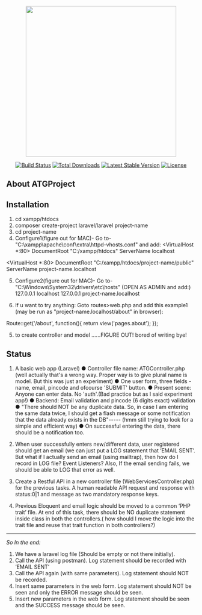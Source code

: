 <p align="center"><img src="https://res.cloudinary.com/dtfbvvkyp/image/upload/v1566331377/laravel-logolockup-cmyk-red.svg" width="400"></p>

<p align="center">
<a href="https://travis-ci.org/laravel/framework"><img src="https://travis-ci.org/laravel/framework.svg" alt="Build Status"></a>
<a href="https://packagist.org/packages/laravel/framework"><img src="https://poser.pugx.org/laravel/framework/d/total.svg" alt="Total Downloads"></a>
<a href="https://packagist.org/packages/laravel/framework"><img src="https://poser.pugx.org/laravel/framework/v/stable.svg" alt="Latest Stable Version"></a>
<a href="https://packagist.org/packages/laravel/framework"><img src="https://poser.pugx.org/laravel/framework/license.svg" alt="License"></a>
</p>

## About ATGProject

## Installation

1. cd xampp/htdocs
2. composer create-project laravel/laravel project-name
3. cd project-name
4. Configure1(figure out for MAC)- Go to-  "C:\xampp\apache\conf\extra\httpd-vhosts.conf" and add:
<VirtualHost *:80>
    DocumentRoot "C:/xampp/htdocs"
    ServerName localhost
</VirtualHost>

<VirtualHost *:80>
    DocumentRoot "C:/xampp/htdocs/project-name/public"
    ServerName project-name.localhost
</VirtualHost>

5. Configure2(figure out for MAC)- Go to-  "C:\Windows\System32\drivers\etc\hosts"
(OPEN AS ADMIN and add:)
127.0.0.1 localhost
127.0.0.1 project-name.localhost

6. If u want to try anything: Goto routes>web.php and add this
example1 (may be run as "project-name.localhost/about" in browser):

Route::get('/about', function(){
return view('pages.about');
});

5. to create controller and model ......FIGURE OUT! bored of writing bye!

## Status

1. A basic web app (Laravel)
● Controller file name: ATGController.php (well actually that's a wrong way. Proper way is to give plural name is model. But this was just an experiment)
● One user form, three fields - name, email, pincode and ofcourse 'SUBMIT' button.
● Present scene: Anyone can enter data. No 'auth'.(Bad practice but as I said experiment app!)
● Backend: Email validation and pincode (6 digits exact) validation
● "There should NOT be any duplicate data. So, in case I am entering the same data twice, I should get a flash message or some notification that the data already exists in the DB"----- (hmm still trying to look for a simple and efficient way)
● On successful entering the data, there should be a notification too.

2. When user successfully enters new/different data, user registered should get an email (we can just put a LOG statement that ‘EMAIL SENT’. But what if I actually send an email (using mailtrap), then how do I record in LOG file? Event Listeners?
Also, If the email sending fails, we should be able to LOG that error as well.

3. Create a Restful API in a new controller file (WebServicesController.php) for the previous tasks. A human readable API request and response with status:0|1 and message as two mandatory response keys.

4. Previous Eloquent and email logic should be moved to a common ‘PHP trait’ file. At end of this task, there should be NO duplicate statement inside class in both the controllers.( how should I move the logic into the trait file and reuse that
trait function in both controllers?)

-------------------------------
*So In the end:*

1. We have a laravel log file (Should be empty or not there initially).
2. Call the API (using postman). Log statement should be recorded with ‘EMAIL SENT’
3. Call the API again (with same parameters). Log statement should NOT be recorded.
4. Insert same parameters in the web form. Log statement should NOT be seen and only the ERROR message should be seen.
5. Insert new parameters in the web form. Log statement should be seen and the SUCCESS message should be seen.


